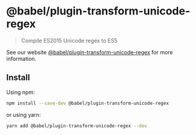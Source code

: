 # @babel/plugin-transform-unicode-regex

> Compile ES2015 Unicode regex to ES5

See our
website [@babel/plugin-transform-unicode-regex](https://babeljs.io/docs/en/next/babel-plugin-transform-unicode-regex.html)
for more information.

## Install

Using npm:

```sh
npm install --save-dev @babel/plugin-transform-unicode-regex
```

or using yarn:

```sh
yarn add @babel/plugin-transform-unicode-regex --dev
```
